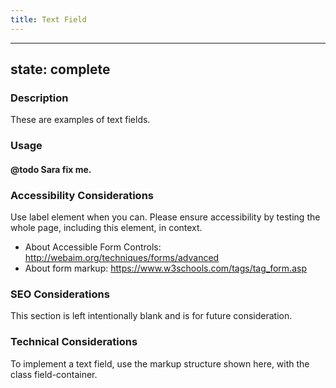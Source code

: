 ```yaml
---
title: Text Field
---
```


---
state: complete
---

### Description
These are examples of text fields.

### Usage
#### @todo Sara fix me.

### Accessibility Considerations
Use label element when you can. Please ensure accessibility by testing the whole page, including this element, in context.

* About Accessible Form Controls: http://webaim.org/techniques/forms/advanced
* About form markup: https://www.w3schools.com/tags/tag_form.asp


### SEO Considerations
This section is left intentionally blank and is for future consideration.

### Technical Considerations
To implement a text field, use the markup structure shown here, with the class field-container.
